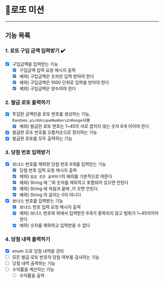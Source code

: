 # 🎰로또 미션

---------------------
## 기능 목록

### 1. 로또 구입 금액 입력받기 ✔️
 - [x] 구입금액을 입력받는 기능
   - [x] 구입금액 입력 요청 메시지 출력
   - [x] 예외) 구입금액은 숫자만 입력 받아야 한다
   - [x] 예외) 구입금액은 1000 단위로 입력을 받아야 한다
   - [x] 예외) 구입금액은 양수여야 한다

### 2. 발급 로또 출력하기
 - [x] 투입한 금액만큼 로또 번호를 생성하는 기능, `Randoms.pickUniqueNumbersInRange`사용
   - [x] 예외) 발급한 로또 번호는 1~45의 서로 겹치지 않는 숫자 6개 이어야 한다
 - [x] 발급한 로또 번호를 오름차순으로 정리하는 기능
 - [x] 발급한 로또를 모두 출력하는 기능

### 3. 당첨 번호 입력받기
 - [x] 보너스 번호를 제외한 당첨 번호 6개를 입력받는 기능
   - [x] 당첨 번호 입력 요청 메시지 출력
   - [x] 예외) `발급 로또 출력하기`의 예외를 기본적으로 따른다
   - [x] 예외) String 에 ','와 숫자를 제외하고 포함되어 있으면 안된다
   - [x] 예외) String 에 처음과 끝에 ,이 오면 안된다
   - [x] 예외) String 의 길이는 0이 아니다
 - [x] 보너스 번호를 입력받는 기능
   - [x] 보너스 번호 입력 요청 메시지 출력
   - [x] 예외) 보너스 번호와 위에서 입력받은 6개가 중복되지 않고 범위가 1~45이어야 한다
   - [x] 예외) 숫자를 제외하고 입력받을 수 없다
 
### 4. 당첨 내역 출력하기
 - [x] enum 으로 당첨 내역을 관리
 - [ ] 모든 발급 로또 번호의 당첨 여부를 검사하는 기능
 - [ ] 당첨 내역 출력하는 기능
 - [ ] 수익률을 계산하는 기능
   - [ ] 수익률을 출력
